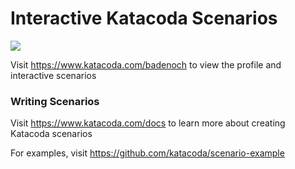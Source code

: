 # Interactive Katacoda Scenarios

[![](http://shields.katacoda.com/katacoda/badenoch/count.svg)](https://www.katacoda.com/badenoch "Get your profile on Katacoda.com")

Visit https://www.katacoda.com/badenoch to view the profile and interactive scenarios

### Writing Scenarios
Visit https://www.katacoda.com/docs to learn more about creating Katacoda scenarios

For examples, visit https://github.com/katacoda/scenario-example
